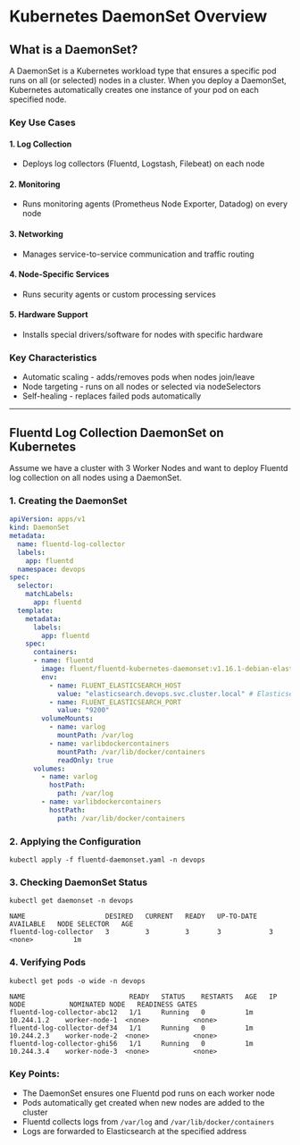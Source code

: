 # Kubernetes DaemonSet Overview

## What is a DaemonSet?
A DaemonSet is a Kubernetes workload type that ensures a specific pod runs on all (or selected) nodes in a cluster. When you deploy a DaemonSet, Kubernetes automatically creates one instance of your pod on each specified node.

### Key Use Cases

#### 1. Log Collection
- Deploys log collectors (Fluentd, Logstash, Filebeat) on each node

#### 2. Monitoring
- Runs monitoring agents (Prometheus Node Exporter, Datadog) on every node

#### 3. Networking
- Manages service-to-service communication and traffic routing

#### 4. Node-Specific Services
- Runs security agents or custom processing services

#### 5. Hardware Support
- Installs special drivers/software for nodes with specific hardware

### Key Characteristics
- Automatic scaling - adds/removes pods when nodes join/leave
- Node targeting - runs on all nodes or selected via nodeSelectors
- Self-healing - replaces failed pods automatically
---
## Fluentd Log Collection DaemonSet on Kubernetes

Assume we have a cluster with 3 Worker Nodes and want to deploy Fluentd log collection on all nodes using a DaemonSet.

### 1. Creating the DaemonSet

```yaml
apiVersion: apps/v1
kind: DaemonSet
metadata:
  name: fluentd-log-collector
  labels:
    app: fluentd
  namespace: devops
spec:
  selector:
    matchLabels:
      app: fluentd
  template:
    metadata:
      labels:
        app: fluentd
    spec:
      containers:
      - name: fluentd
        image: fluent/fluentd-kubernetes-daemonset:v1.16.1-debian-elasticsearch7-1.0
        env:
          - name: FLUENT_ELASTICSEARCH_HOST
            value: "elasticsearch.devops.svc.cluster.local" # Elasticsearch address
          - name: FLUENT_ELASTICSEARCH_PORT
            value: "9200"
        volumeMounts:
          - name: varlog
            mountPath: /var/log
          - name: varlibdockercontainers
            mountPath: /var/lib/docker/containers
            readOnly: true
      volumes:
        - name: varlog
          hostPath:
            path: /var/log
        - name: varlibdockercontainers
          hostPath:
            path: /var/lib/docker/containers
```
### 2. Applying the Configuration
```
kubectl apply -f fluentd-daemonset.yaml -n devops
```
### 3. Checking DaemonSet Status
```
kubectl get daemonset -n devops
```
```
NAME                    DESIRED   CURRENT   READY   UP-TO-DATE   AVAILABLE   NODE SELECTOR   AGE
fluentd-log-collector   3         3         3       3            3           <none>          1m
```
### 4. Verifying Pods
```
kubectl get pods -o wide -n devops
```
```
NAME                          READY   STATUS    RESTARTS   AGE   IP            NODE           NOMINATED NODE   READINESS GATES
fluentd-log-collector-abc12   1/1     Running   0          1m    10.244.1.2    worker-node-1  <none>           <none>
fluentd-log-collector-def34   1/1     Running   0          1m    10.244.2.3    worker-node-2  <none>           <none>
fluentd-log-collector-ghi56   1/1     Running   0          1m    10.244.3.4    worker-node-3  <none>           <none>
```
### Key Points:

- The DaemonSet ensures one Fluentd pod runs on each worker node  
- Pods automatically get created when new nodes are added to the cluster  
- Fluentd collects logs from `/var/log` and `/var/lib/docker/containers`  
- Logs are forwarded to Elasticsearch at the specified address  
